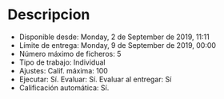 # Descripcion

- Disponible desde: Monday, 2 de September de 2019, 11:11
- Límite de entrega: Monday, 9 de September de 2019, 00:00
- Número máximo de ficheros: 5
- Tipo de trabajo: Individual
- Ajustes: Calif. máxima: 100
- Ejecutar: Sí. Evaluar: Sí. Evaluar al entregar: Sí
- Calificación automática: Sí.